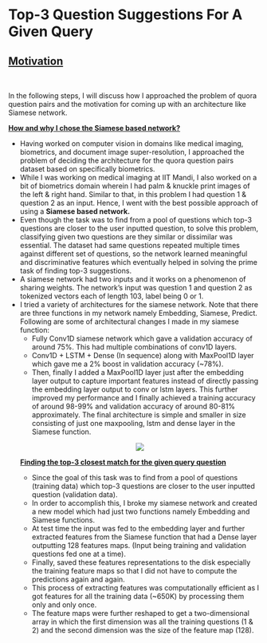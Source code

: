 # Top-3 Question Suggestions For A Given Query

<p align="center">
  <b><h2><ins>Motivation</ins></h2></b><br>
</p>  

In the following steps, I will discuss how I approached the problem of quora question pairs and the motivation for coming up with an architecture like Siamese network.

<b><ins>How and why I chose the Siamese based network?</ins></b>
<ul>
  <li>Having worked on computer vision in domains like medical imaging, biometrics, and document image super-resolution, I approached the problem of deciding the architecture for the quora question pairs dataset based on specifically biometrics.</li>
   <li>While I was working on medical imaging at IIT Mandi, I also worked on a bit of biometrics domain wherein I had palm & knuckle print images of the left & right hand. Similar to that, in this problem I had question 1 & question 2 as an input. Hence, I went with the best possible approach of using a <b>Siamese based network.</b></li>
   <li>Even though the task was to find from a pool of questions which top-3 questions are closer to the user inputted question, to solve this problem, classifying given two questions are they similar or dissimilar was essential. The dataset had same questions repeated multiple times against different set of questions, so the network learned meaningful and discriminative features which eventually helped in solving the prime task of finding top-3 suggestions.</li>
   <li>A siamese network had two inputs and it works on a phenomenon of sharing weights. The network’s input was question 1 and question 2 as tokenized vectors each of length 103, label being 0 or 1.
</li>
   <li>I tried a variety of architectures for the siamese network. Note that there are three functions in my network namely Embedding, Siamese, Predict. Following are some of architectural changes I made in my siamese function:
     <ul>
       <li>Fully Conv1D siamese network which gave a validation accuracy of around 75%. This had multiple combinations of conv1D layers.</li>
       <li>Conv1D + LSTM + Dense (In sequence) along with MaxPool1D layer which gave me a 2% boost in validation accuracy (~78%).</li>
       <li>Then, finally I added a MaxPool1D layer just after the embedding layer output to capture important features instead of directly passing the embedding layer output to conv or lstm layers. This further improved my performance and I finally achieved a training accuracy of around 98-99% and validation accuracy of around 80-81% approximately. The final architecture is simple and smaller in size consisting of just one maxpooling, lstm and dense layer in the Siamese function.
</li>
       </li>
  </ul>
<p align="center">
  <img src="https://github.com/aditya-AI/Top-3-Question-Suggestions-For-A-Given-Query/blob/master/pipeline.png">
</p>

<b><ins>Finding the top-3 closest match for the given query question</ins></b>

<ul>
  <li>Since the goal of this task was to find from a pool of questions (training data) which top-3 questions are closer to the user inputted question (validation data).
</li>
   <li>In order to accomplish this, I broke my siamese network and created a new model which had just two functions namely Embedding and Siamese functions.
</li>
   <li>At test time the input was fed to the embedding layer and further extracted features from the Siamese function that had a Dense layer outputting 128 features maps. (Input being training and validation questions fed one at a time).
</li>
   <li>Finally, saved these features representations to the disk especially the training feature maps so that I did not have to compute the predictions again and again.
</li>
   <li>This process of extracting features was computationally efficient as I got features for all the training data (~650K) by processing them only and only once.
</li>
   <li>The feature maps were further reshaped to get a two-dimensional array in which the first dimension was all the training questions (1 & 2) and the second dimension was the size of the feature map (128).
</li>
  </ul>
  






